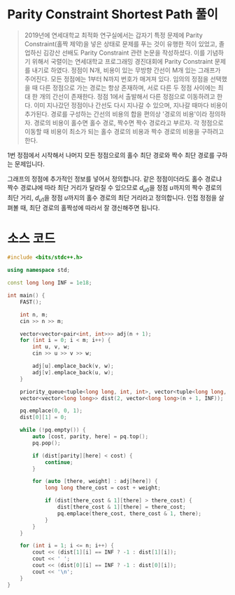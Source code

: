 # Parity Constraint Shortest Path 풀이

> 2019년에 연세대학교 최적화 연구실에서는 갑자기 특정 문제에 Parity Constraint(홀짝 제약)을 넣은 상태로 문제를 푸는 것이 유행한 적이 있었고, 졸업하신 김강산 선배도 Parity Constraint 관련 논문을 작성하셨다. 이를 기념하기 위해서 국렬이는 연세대학교 프로그래밍 경진대회에 Parity Constraint 문제를 내기로 하였다. 정점이 N개, 비용이 있는 무방향 간선이 M개 있는 그래프가 주어진다. 모든 정점에는 1부터 N까지 번호가 매겨져 있다. 임의의 정점을 선택했을 때 다른 정점으로 가는 경로는 항상 존재하며, 서로 다른 두 정점 사이에는 최대 한 개의 간선이 존재한다. 정점 1에서 출발해서 다른 정점으로 이동하려고 한다. 이미 지나갔던 정점이나 간선도 다시 지나갈 수 있으며, 지나갈 때마다 비용이 추가된다. 경로를 구성하는 간선의 비용의 합을 편의상 '경로의 비용'이라 정의하자. 경로의 비용이 홀수면 홀수 경로, 짝수면 짝수 경로라고 부르자. 각 정점으로 이동할 때 비용이 최소가 되는 홀수 경로의 비용과 짝수 경로의 비용을 구하려고 한다.

1번 정점에서 시작해서 나머지 모든 정점으로의 홀수 최단 경로와 짝수 최단 경로를 구하는 문제입니다.

그래프의 정점에 추가적인 정보를 넣어서 정의합니다. 같은 정점이더라도 홀수 경로냐 짝수 경로냐에 따라 최단 거리가 달라질 수 있으므로 $d_{u 0}$을 정점 $u$까지의 짝수 경로의 최단 거리, $d_{u 1}$을 정점 $u$까지의 홀수 경로의 최단 거리라고 정의합니다. 인접 정점을 살펴볼 때, 최단 경로의 홀짝성에 따라서 잘 갱신해주면 됩니다.

# 소스 코드
```cpp
#include <bits/stdc++.h>

using namespace std;

const long long INF = 1e18;

int main() {
    FAST();

    int n, m;
    cin >> n >> m;

    vector<vector<pair<int, int>>> adj(n + 1);
    for (int i = 0; i < m; i++) {
        int u, v, w;
        cin >> u >> v >> w;

        adj[u].emplace_back(v, w);
        adj[v].emplace_back(u, w);
    }

    priority_queue<tuple<long long, int, int>, vector<tuple<long long, int, int>>, greater<tuple<long long, int, int>>> pq;
    vector<vector<long long>> dist(2, vector<long long>(n + 1, INF));

    pq.emplace(0, 0, 1);
    dist[0][1] = 0;

    while (!pq.empty()) {
        auto [cost, parity, here] = pq.top();
        pq.pop();

        if (dist[parity][here] < cost) {
            continue;
        }

        for (auto [there, weight] : adj[here]) {
            long long there_cost = cost + weight;

            if (dist[there_cost & 1][there] > there_cost) {
                dist[there_cost & 1][there] = there_cost;
                pq.emplace(there_cost, there_cost & 1, there);
            }
        }
    }

    for (int i = 1; i <= n; i++) {
        cout << (dist[1][i] == INF ? -1 : dist[1][i]);
        cout << ' ';
        cout << (dist[0][i] == INF ? -1 : dist[0][i]);
        cout << '\n';
    }
}

```
